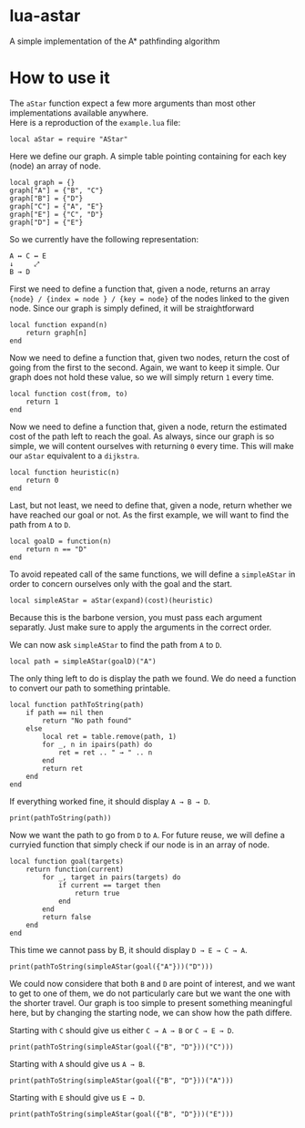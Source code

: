 # lua-astar
A simple implementation of the A* pathfinding algorithm

# How to use it
The `aStar` function expect a few more arguments than most other implementations available anywhere.  
Here is a reproduction of the `example.lua` file:

```
local aStar = require "AStar"
```
Here we define our graph. A simple table pointing containing for each key (node)
an array of node.
```
local graph = {}
graph["A"] = {"B", "C"}
graph["B"] = {"D"}
graph["C"] = {"A", "E"}
graph["E"] = {"C", "D"}
graph["D"] = {"E"}
```
So we currently have the following representation:
```
A ↔ C ↔ E
↓     ⤢
B → D
```
First we need to define a function that, given a node, returns an array `{node} / {index = node } / {key = node}`
of the nodes linked to the given node.
Since our graph is simply defined, it will be straightforward
```
local function expand(n)
    return graph[n]
end
```
Now we need to define a function that, given two nodes, return the cost of going
from the first to the second.
Again, we want to keep it simple. Our graph does not hold these value, so we will
simply return `1` every time.
```
local function cost(from, to)
    return 1
end
```
Now we need to define a function that, given a node, return the estimated cost
of the path left to reach the goal.
As always, since our graph is so simple, we will content ourselves with returning `0`
every time. This will make our `aStar` equivalent to a `dijkstra`.
```
local function heuristic(n)
    return 0
end
```
Last, but not least, we need to define that, given a node, return whether we have
reached our goal or not. As the first example, we will want to find the path
from `A` to `D`.
```
local goalD = function(n)
    return n == "D"
end
```
To avoid repeated call of the same functions, we will define a `simpleAStar`
in order to concern ourselves only with the goal and the start.
```
local simpleAStar = aStar(expand)(cost)(heuristic)
```
Because this is the barbone version, you must pass each argument separatly.
Just make sure to apply the arguments in the correct order.

We can now ask `simpleAStar` to find the path from `A` to `D`.
```
local path = simpleAStar(goalD)("A")
```
The only thing left to do is display the path we found.
We do need a function to convert our path to something printable.
```
local function pathToString(path)
    if path == nil then
        return "No path found"
    else
        local ret = table.remove(path, 1)
        for _, n in ipairs(path) do
            ret = ret .. " → " .. n
        end
        return ret
    end
end
```
If everything worked fine, it should display `A → B → D`.
```
print(pathToString(path))
```
Now we want the path to go from `D` to `A`.
For future reuse, we will define a curryied function that simply check
if our node is in an array of node.
```
local function goal(targets)
    return function(current)
        for _, target in pairs(targets) do
            if current == target then
                return true
            end
        end
        return false
    end
end
```
This time we cannot pass by B, it should display `D → E → C → A`.
```
print(pathToString(simpleAStar(goal({"A"}))("D")))
```
We could now considere that both `B` and `D` are point of interest,
and we want to get to one of them, we do not particularly care
but we want the one with the shorter travel. Our graph is too simple
to present something meaningful here, but by changing the starting
node, we can show how the path differe.

Starting with `C` should give us either `C → A → B` or `C → E → D`.
```
print(pathToString(simpleAStar(goal({"B", "D"}))("C")))
```
Starting with `A` should give us `A → B`.
```
print(pathToString(simpleAStar(goal({"B", "D"}))("A")))
```
Starting with `E` should give us `E → D`.
```
print(pathToString(simpleAStar(goal({"B", "D"}))("E")))
```
